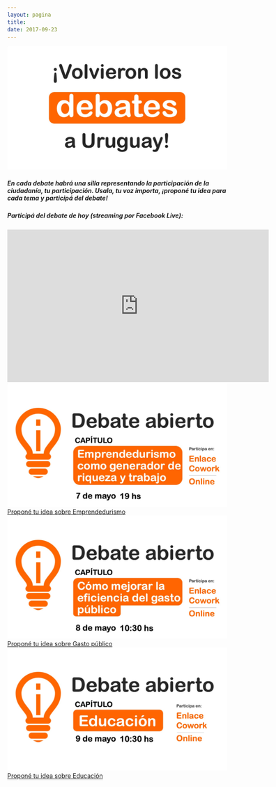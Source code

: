 ```yaml
---
layout: pagina
title: 
date: 2017-09-23
---
```


<div class="row">
  <div class="col-md-3"></div>
  <div class="col-md-6">
    <img src="/img/debates/debate_portada.jpeg" class="img-responsive">
  </div>
  <div class="col-md-3"></div>
</div>

<div class="row">
  <div class="col-md-2"></div>
  <div class="col-md-8 text-center">
    <h5>En cada debate habrá una silla representando la participación de la ciudadanía, tu participación. Usala, tu voz importa, ¡proponé tu idea para cada tema y participá del debate!</h5>
    <!--<h4>Entrá al debate de hoy (utiliza <a href="https://zoom.us/">zoom.us</a>): <a href="https://zoom.us/j/127217701">Click aquí para entrar</a></h4>-->
  </div>
  <div class="col-md-2"></div>
</div>

<div class="row">
  <div class="col-md-2"></div>
  <div class="col-md-8 text-center">
    <h5>Participá del debate de hoy (streaming por Facebook Live):</h5>
    <iframe  src="https://www.facebook.com/plugins/video.php?href=https%3A%2F%2Fwww.facebook.com%2FMiVozUy%2Fvideos%2F2117934075171462%2F&show_text=0&width=600" width="600" height="350" style="border:none;overflow:hidden" scrolling="no" frameborder="0" allowTransparency="true" allowFullScreen="true"></iframe>
  </div>
  <div class="col-md-2"></div>
</div>

<div class="row">
  <div class="col-md-6 text-center">
    <img src="/img/debates/debate_emprendedurismo.jpeg" class="img-responsive">
    <a href="https://digo.mivoz.uy/new-topic?category=Emprendedurismo&title=Escribe+un+t%C3%ADtulo+aqu%C3%AD+y+escribe+tu+idea+debajo" class="btn btn-info">
      Proponé tu idea sobre Emprendedurismo
    </a>
  </div>
  <div class="col-md-6 text-center">
    <img src="/img/debates/debate_gasto_publico.jpeg" class="img-responsive">
    <a href="https://digo.mivoz.uy/new-topic?category=Gestión+del+dinero+público&title=Escribe+un+t%C3%ADtulo+aqu%C3%AD+y+escribe+tu+idea+debajo" class="btn btn-info">
      Proponé tu idea sobre Gasto público
    </a>
  </div>
</div>

<div class="row">
  <div class="col-md-6 text-center">
    <img src="/img/debates/debate_educacion.jpeg" class="img-responsive">
    <a href="https://digo.mivoz.uy/new-topic?category=Educación&title=Escribe+un+t%C3%ADtulo+aqu%C3%AD+y+escribe+tu+idea+debajo" class="btn btn-info">
      Proponé tu idea sobre Educación
    </a>
  </div>
</div>
